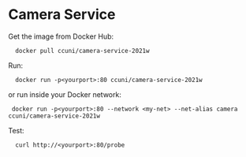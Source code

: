# Camera Service

Get the image from Docker Hub:
```
  docker pull ccuni/camera-service-2021w
```

Run:
```
  docker run -p<yourport>:80 ccuni/camera-service-2021w
```
or run inside your Docker network:
 ```
  docker run -p<yourport>:80 --network <my-net> --net-alias camera ccuni/camera-service-2021w
```

Test:
```
  curl http://<yourport>:80/probe
```
